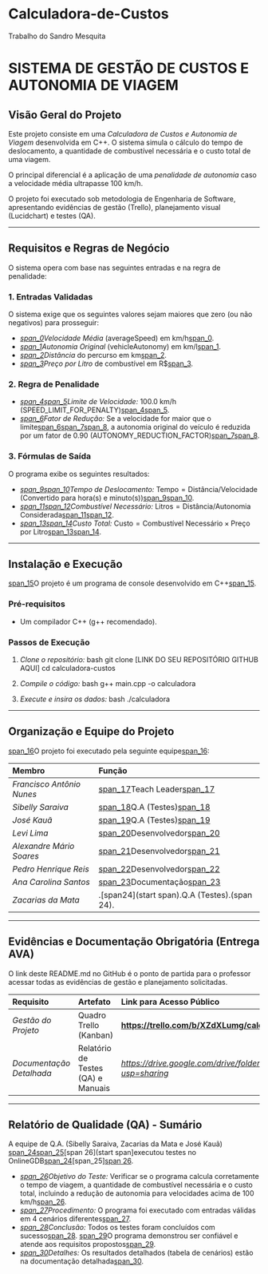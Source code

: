 # Calculadora-de-Custos
Trabalho do Sandro Mesquita
# SISTEMA DE GESTÃO DE CUSTOS E AUTONOMIA DE VIAGEM

## Visão Geral do Projeto

Este projeto consiste em uma *Calculadora de Custos e Autonomia de Viagem* desenvolvida em C++. O sistema simula o cálculo do tempo de deslocamento, a quantidade de combustível necessária e o custo total de uma viagem.

O principal diferencial é a aplicação de uma *penalidade de autonomia* caso a velocidade média ultrapasse $100 \text{ km/h}$.

O projeto foi executado sob metodologia de Engenharia de Software, apresentando evidências de gestão (Trello), planejamento visual (Lucidchart) e testes (QA).

---

## Requisitos e Regras de Negócio

O sistema opera com base nas seguintes entradas e na regra de penalidade:

### 1. Entradas Validadas
O sistema exige que os seguintes valores sejam maiores que zero (ou não negativos) para prosseguir:
* *[span_0](start_span)Velocidade Média* (averageSpeed) em $\text{km/h}$[span_0](end_span).
* *[span_1](start_span)Autonomia Original* (vehicleAutonomy) em $\text{km}/\text{l}$[span_1](end_span).
* *[span_2](start_span)Distância* do percurso em $\text{km}$[span_2](end_span).
* *[span_3](start_span)Preço por Litro* de combustível em $\text{R}\$$[span_3](end_span).

### 2. Regra de Penalidade
* *[span_4](start_span)[span_5](start_span)Limite de Velocidade:* $100.0 \text{ km/h}$ (SPEED_LIMIT_FOR_PENALTY)[span_4](end_span)[span_5](end_span).
* *[span_6](start_span)Fator de Redução:* Se a velocidade for maior que o limite[span_6](end_span)[span_7](start_span)[span_8](start_span), a autonomia original do veículo é reduzida por um fator de $0.90$ (AUTONOMY_REDUCTION_FACTOR)[span_7](end_span)[span_8](end_span).

### 3. Fórmulas de Saída
O programa exibe os seguintes resultados:
* *[span_9](start_span)[span_10](start_span)Tempo de Deslocamento:* $\text{Tempo} = \text{Distância} / \text{Velocidade}$ (Convertido para hora(s) e minuto(s))[span_9](end_span)[span_10](end_span).
* *[span_11](start_span)[span_12](start_span)Combustível Necessário:* $\text{Litros} = \text{Distância} / \text{Autonomia Considerada}$[span_11](end_span)[span_12](end_span).
* *[span_13](start_span)[span_14](start_span)Custo Total:* $\text{Custo} = \text{Combustível Necessário} \times \text{Preço por Litro}$[span_13](end_span)[span_14](end_span).

---

## Instalação e Execução

[span_15](start_span)O projeto é um programa de console desenvolvido em C++[span_15](end_span).

### Pré-requisitos
* Um compilador C++ (g++ recomendado).

### Passos de Execução
1.  *Clone o repositório:*
    bash
    git clone [LINK DO SEU REPOSITÓRIO GITHUB AQUI]
    cd calculadora-custos
    
2.  *Compile o código:*
    bash
    g++ main.cpp -o calculadora
    
3.  *Execute e insira os dados:*
    bash
    ./calculadora
    

---

## Organização e Equipe do Projeto

[span_16](start_span)O projeto foi executado pela seguinte equipe[span_16](end_span):

| Membro | Função |
| :--- | :--- |
| *Francisco Antônio Nunes* | [span_17](start_span)Teach Leader[span_17](end_span) |
| *Sibelly Saraiva* | [span_18](start_span)Q.A (Testes)[span_18](end_span) |
| *José Kauã* | [span_19](start_span)Q.A (Testes)[span_19](end_span) |
| *Levi Lima* | [span_20](start_span)Desenvolvedor[span_20](end_span) |
| *Alexandre Mário Soares* | [span_21](start_span)Desenvolvedor[span_21](end_span) |
| *Pedro Henrique Reis* | [span_22](start_span)Desenvolvedor[span_22](end_span) |
| *Ana Carolina Santos* | [span_23](start_span)Documentação[span_23](end_span) |
| *Zacarias da Mata* |  .[span24](start span).Q.A (Testes).(span 24). |

---

## Evidências e Documentação Obrigatória (Entrega AVA)

O link deste README.md no GitHub é o ponto de partida para o professor acessar todas as evidências de gestão e planejamento solicitadas.

| Requisito | Artefato | Link para Acesso Público |
| :--- | :--- | :--- |
| *Gestão do Projeto* | Quadro Trello (Kanban) | **https://trello.com/b/XZdXLumg/calculadora-custos** |
| *Documentação Detalhada* | Relatório de Testes (QA) e Manuais | *https://drive.google.com/drive/folders/13UbOnyw4RiO_hTPTSuC29P_A9eV45OaH?usp=sharing* |

---

## Relatório de Qualidade (QA) - Sumário

A equipe de Q.A. (Sibelly Saraiva, Zacarias da Mata e José Kauã) [span_24](start_span)[span_25](start_span)[span 26](start span]executou testes no OnlineGDB[span_24](end_span)[span_25][span 26](end_span).

* *[span_26](start_span)Objetivo do Teste:* Verificar se o programa calcula corretamente o tempo de viagem, a quantidade de combustível necessária e o custo total, incluindo a redução de autonomia para velocidades acima de $100 \text{ km/h}$[span_26](end_span).
* *[span_27](start_span)Procedimento:* O programa foi executado com entradas válidas em 4 cenários diferentes[span_27](end_span).
* *[span_28](start_span)Conclusão:* Todos os testes foram concluídos com sucesso[span_28](end_span). [span_29](start_span)O programa demonstrou ser confiável e atende aos requisitos propostos[span_29](end_span).
* *[span_30](start_span)Detalhes:* Os resultados detalhados (tabela de cenários) estão na documentação detalhada[span_30](end_span).
